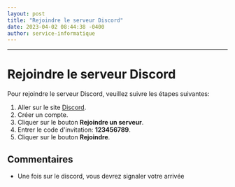 ```yaml
---
layout: post
title: "Rejoindre le serveur Discord"
date: 2023-04-02 08:44:38 -0400
author: service-informatique
---
```


-----

# Rejoindre le serveur Discord

Pour rejoindre le serveur Discord, veuillez suivre les étapes suivantes:
1. Aller sur le site [Discord](https://discord.com/).
2. Créer un compte.
3. Cliquer sur le bouton **Rejoindre un serveur**.
4. Entrer le code d'invitation: **123456789**.
5. Cliquer sur le bouton **Rejoindre**.

## Commentaires

- Une fois sur le discord, vous devrez signaler votre arrivée